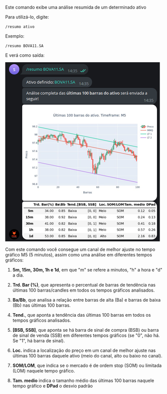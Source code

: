 Este comando exibe uma análise resumida de um determinado 
ativo

Para utilizá-lo, digite: 

```console
/resumo ativo
```

Exemplo: 

```console
/resumo BOVA11.SA
```

E verá como saída: 

![](img/resumo.png)

Com este comando você consegue um canal de 
melhor ajuste no tempo gráfico M5 (5 minutos), assim como uma análise
em diferentes tempos gráficos:

1. **5m, 15m, 30m, 1h e 1d**, em que "m" se refere a minutos, 
"h" a hora e "d" a dia.

2. **Trd. Bar (%)**, que apresenta o percentual de barras de tendência
nas últimas 100 barras/candles em todos os tempos gráficos analisados.

3. **Ba/Bb**, que analisa a relação entre barras de alta (Ba)
e barras de baixa (Bb) nas últimas 100 barras.

4. **Tend.**, que aponta a tendência das últimas 100 barras 
em todos os tempos gráficos analisados.

5. **[BSB, SSB]**, que aponta se há barra de sinal de compra (BSB)
ou barra de sinal de venda (SSB) em diferentes tempos gráficos 
(se "0", não há. Se "1", há barra de sinal).

6. **Loc.** indica a localização do preço em um canal de melhor ajuste nas últimas 
100 barras daquele ativo (meio do canal, alto ou baixo no canal).
   
7. **SOM/LOM**, que indica se o mercado é de ordem stop (SOM) ou limitada (LOM) 
naquele tempo gráfico. 

8. **Tam. medio** indica o tamanho médio das últimas 100 barras naquele tempo 
gráfico e **DPad** o desvio padrão 